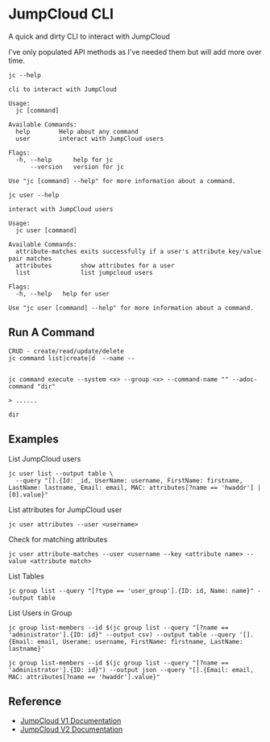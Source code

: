 # JumpCloud CLI

A quick and dirty CLI to interact with JumpCloud

I've only populated API methods as I've needed them but will add more over time.

`jc --help`

    cli to interact with JumpCloud

    Usage:
      jc [command]

    Available Commands:
      help        Help about any command
      user        interact with JumpCloud users

    Flags:
      -h, --help      help for jc
          --version   version for jc

    Use "jc [command] --help" for more information about a command.

`jc user --help`

    interact with JumpCloud users

    Usage:
      jc user [command]

    Available Commands:
      attribute-matches exits successfully if a user's attribute key/value pair matches
      attributes        show attributes for a user
      list              list jumpcloud users

    Flags:
      -h, --help   help for user

    Use "jc user [command] --help" for more information about a command.

## Run A Command

    CRUD - create/read/update/delete
    jc command list|create|d  --name --


    jc command execute --system <x> --group <x> --command-name "" --adoc-command "dir"

    > ......

    dir



## Examples

List JumpCloud users

    jc user list --output table \
      --query "[].{Id: _id, UserName: username, FirstName: firstname, LastName: lastname, Email: email, MAC: attributes[?name == 'hwaddr'] | [0].value}"

List attributes for JumpCloud user

    jc user attributes --user <username>

Check for matching attributes

    jc user attribute-matches --user <username --key <attribute name> --value <attribute match>

List Tables

    jc group list --query "[?type == 'user_group'].{ID: id, Name: name}" --output table

List Users in Group

    jc group list-members --id $(jc group list --query "[?name == 'administrator'].{ID: id}" --output csv) --output table --query '[].{Email: email, Userame: username, FirstName: firstname, LastName: lastname}'

    jc group list-members --id $(jc group list --query "[?name == 'administrator'].{ID: id}") --output json --query "[].{Email: email, MAC: attributes[?name == 'hwaddr'].value}"

## Reference

- [JumpCloud V1 Documentation](https://docs.jumpcloud.com/1.0)
- [JumpCloud V2 Documentation](https://docs.jumpcloud.com/2.0)
